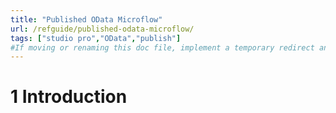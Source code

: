 ```yaml
---
title: "Published OData Microflow"
url: /refguide/published-odata-microflow/
tags: ["studio pro","OData","publish"]
#If moving or renaming this doc file, implement a temporary redirect and let the respective team know they should update the URL in the product. See Mapping to Products for more details.
---
```


# 1 Introduction

